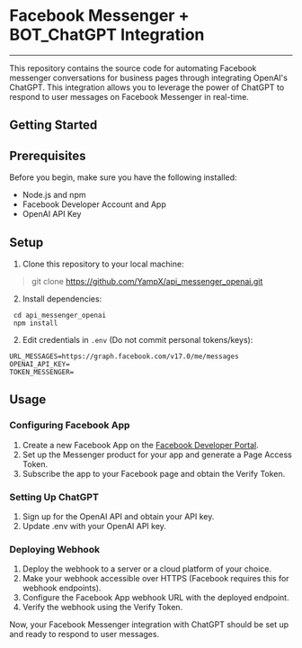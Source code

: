 # Facebook Messenger + BOT_ChatGPT Integration

---
This repository contains the source code for automating Facebook messenger conversations for business pages through integrating OpenAI's ChatGPT. This integration allows you to leverage the power of ChatGPT to respond to user messages on Facebook Messenger in real-time.

## Getting Started
## Prerequisites

Before you begin, make sure you have the following installed:

- Node.js and npm
- Facebook Developer Account and App
- OpenAI API Key

## Setup
1. Clone this repository to your local machine:
> git clone https://github.com/YampX/api_messenger_openai.git

2. Install dependencies:
```
 cd api_messenger_openai
 npm install
 ```
2. Edit credentials in `.env` (Do not commit personal tokens/keys):
```
URL_MESSAGES=https://graph.facebook.com/v17.0/me/messages
OPENAI_API_KEY=
TOKEN_MESSENGER=
```

## Usage
### Configuring Facebook App
1. Create a new Facebook App on the [Facebook Developer Portal](https://developers.facebook.com/apps/).
2. Set up the Messenger product for your app and generate a Page Access Token.
3. Subscribe the app to your Facebook page and obtain the Verify Token.

### Setting Up ChatGPT
1. Sign up for the OpenAI API and obtain your API key.
2. Update .env with your OpenAI API key.

### Deploying Webhook
1. Deploy the webhook to a server or a cloud platform of your choice.
2. Make your webhook accessible over HTTPS (Facebook requires this for webhook endpoints).
3. Configure the Facebook App webhook URL with the deployed endpoint.
4. Verify the webhook using the Verify Token.

Now, your Facebook Messenger integration with ChatGPT should be set up and ready to respond to user messages.


